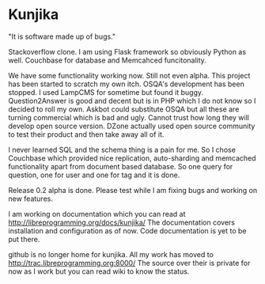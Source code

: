 Kunjika
=======

"It is software made up of bugs."

Stackoverflow clone. I am using Flask framework so obviously Python as well.
Couchbase for database and Memcahced funcitonality.

We have some functionality working now. Still not even alpha. This project
has been started to scratch my own itch. OSQA's development has been stopped.
I used LampCMS for sometime but found it buggy. Question2Answer is good and
decent but is in PHP which I do not know so I decided to roll my own.
Askbot could substitute OSQA but all these are turning commercial which is bad
and ugly. Cannot trust how long they will develop open source version. DZone
actually used open source community to test their product and then take away
all of it.

I never learned SQL and the schema thing is a pain for me. So I chose Couchbase
which provided nice replication, auto-sharding and memcached functionality apart
from document based database. So one query for question, one for user and one
for tag and it is done.

Release 0.2 alpha is done. Please test while I am fixing bugs and working on new
features.

I am working on documentation which you can read at http://libreprogramming.org/docs/kunjika/
The documentation covers installation and configuration as of now. Code
documentation is yet to be put there.

github is no longer home for kunjika. All my work has moved to http://trac.libreprogramming.org:8000/
The source over their is private for now as I work but you can read wiki to know the status.
